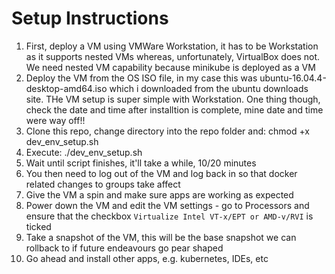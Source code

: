 # Setup Instructions
1. First, deploy a VM using VMWare Workstation, it has to be Workstation as it supports nested VMs whereas, unfortunately, VirtualBox does not. We need nested VM capability because minikube is deployed as a VM
2. Deploy the VM from the OS ISO file, in my case this was ubuntu-16.04.4-desktop-amd64.iso which i downloaded from the ubuntu downloads site. THe VM setup is super simple with Workstation. One thing though, check the date and time after installtion is complete, mine date and time were way off!!
3. Clone this repo, change directory into the repo folder and: chmod +x dev_env_setup.sh
4. Execute: ./dev_env_setup.sh
5. Wait until script finishes, it'll take a while, 10/20 minutes
6. You then need to log out of the VM and log back in so that docker related changes to groups take affect
7. Give the VM a spin and make sure apps are working as expected
8. Power down the VM and edit the VM settings - go to Processors and ensure that the checkbox `Virtualize Intel VT-x/EPT or AMD-v/RVI` is ticked 
9. Take a snapshot of the VM, this will be the base snapshot we can rollback to if future endeavours go pear shaped
10. Go ahead and install other apps, e.g. kubernetes, IDEs, etc
